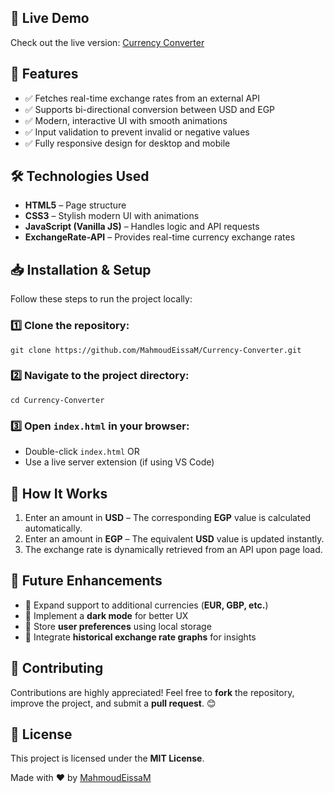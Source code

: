 <h2>🚀 Live Demo</h2>
<p>Check out the live version: <a href="#">Currency Converter</a></p>

<h2>📌 Features</h2>
<ul>
    <li>✅ Fetches real-time exchange rates from an external API</li>
    <li>✅ Supports bi-directional conversion between USD and EGP</li>
    <li>✅ Modern, interactive UI with smooth animations</li>
    <li>✅ Input validation to prevent invalid or negative values</li>
    <li>✅ Fully responsive design for desktop and mobile</li>
</ul>

<h2>🛠️ Technologies Used</h2>
<ul>
    <li><strong>HTML5</strong> – Page structure</li>
    <li><strong>CSS3</strong> – Stylish modern UI with animations</li>
    <li><strong>JavaScript (Vanilla JS)</strong> – Handles logic and API requests</li>
    <li><strong>ExchangeRate-API</strong> – Provides real-time currency exchange rates</li>
</ul>

<h2>📥 Installation & Setup</h2>
<p>Follow these steps to run the project locally:</p>
<h3>1️⃣ Clone the repository:</h3>
<code>git clone https://github.com/MahmoudEissaM/Currency-Converter.git</code>

<h3>2️⃣ Navigate to the project directory:</h3>
<code>cd Currency-Converter</code>

<h3>3️⃣ Open <code>index.html</code> in your browser:</h3>
<ul>
    <li>Double-click <code>index.html</code> OR</li>
    <li>Use a live server extension (if using VS Code)</li>
</ul>

<h2>🔧 How It Works</h2>
<ol>
    <li>Enter an amount in <strong>USD</strong> – The corresponding <strong>EGP</strong> value is calculated automatically.</li>
    <li>Enter an amount in <strong>EGP</strong> – The equivalent <strong>USD</strong> value is updated instantly.</li>
    <li>The exchange rate is dynamically retrieved from an API upon page load.</li>
</ol>

<h2>🚀 Future Enhancements</h2>
<ul>
    <li>🔹 Expand support to additional currencies (<strong>EUR, GBP, etc.</strong>)</li>
    <li>🔹 Implement a <strong>dark mode</strong> for better UX</li>
    <li>🔹 Store <strong>user preferences</strong> using local storage</li>
    <li>🔹 Integrate <strong>historical exchange rate graphs</strong> for insights</li>
</ul>

<h2>🤝 Contributing</h2>
<p>Contributions are highly appreciated! Feel free to <strong>fork</strong> the repository, improve the project, and submit a <strong>pull request</strong>. 😊</p>

<h2>📄 License</h2>
<p>This project is licensed under the <strong>MIT License</strong>.</p>

<p>Made with ❤️ by <a href="https://github.com/MahmoudEissaM">MahmoudEissaM</a></p>